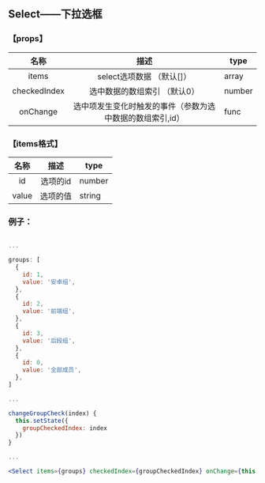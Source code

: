 ## Select——下拉选框


### 【props】

|  名称  |            描述            | type    |
|:------:|:--------------------------:|---------|
|  items |          select选项数据   （默认[]）      | array  |
| checkedIndex |       选中数据的数组索引 （默认0）          | number  |
|   onChange  |    选中项发生变化时触发的事件（参数为选中数据的数组索引,id）   | func  |

### 【items格式】

|  名称  |            描述            | type    |
|:------:|:--------------------------:|---------|
|  id |          选项的id     | number  |
| value |       选项的值          | string  |

### 例子：

```jsx

...

groups: [
  {
    id: 1,
    value: '安卓组',
  },
  {
    id: 2,
    value: '前端组',
  },
  {
    id: 3,
    value: '后段组',
  },
  {
    id: 0,
    value: '全部成员',
  },
]

...

changeGroupCheck(index) {
  this.setState({
    groupCheckedIndex: index
  })
}

...

<Select items={groups} checkedIndex={groupCheckedIndex} onChange={this.changeGroupCheck} />

```

